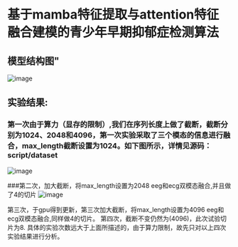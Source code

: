 # 基于mamba特征提取与attention特征融合建模的青少年早期抑郁症检测算法

## 模型结构图"
![image](https://github.com/user-attachments/assets/41324575-aaee-44c5-a6dc-379433e95896)

## 实验结果:
### 第一次由于算力（显存的限制）,我们在序列长度上做了截断，截断分别为1024、2048和4096，第一次实验采取了三个模态的信息进行融合，max_length截断设置为1024。如下图所示，详情见源码：script/dataset
![image](https://github.com/user-attachments/assets/651e7604-e820-4041-8f89-a770c961a16f)

###第二次，加大截断，将max_length设置为2048 eeg和ecg双模态融合,并且做了4的切片
![image](https://github.com/user-attachments/assets/c59619a0-5be5-43bb-8cca-66d6e928423f)
 
第三次，于gpu得到更新，第三次加大截断，将max_length设置为4096 eeg和ecg双模态融合,同样做4的切片。
第四次，截断不变仍然为(4096)，此次试验切片为8.
具体的实验次数远大于上面所描述的，由于算力限制，故先只对以上四次实验结果进行分析。
